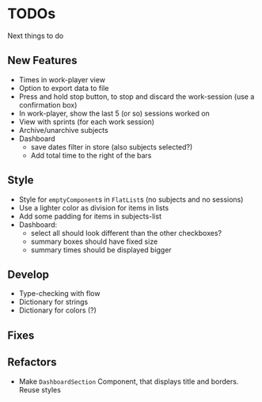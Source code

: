 # TODOs
Next things to do

## New Features
* Times in work-player view
* Option to export data to file
* Press and hold stop button, to stop and discard the work-session (use a confirmation box)
* In work-player, show the last 5 (or so) sessions worked on
* View with sprints (for each work session)
* Archive/unarchive subjects
* Dashboard
  - save dates filter in store (also subjects selected?)
  - Add total time to the right of the bars

## Style
* Style for `emptyComponent`s in `FlatList`s (no subjects and no sessions)
* Use a lighter color as division for items in lists
* Add some padding for items in subjects-list
* Dashboard:
  - select all should look different than the other checkboxes?
  - summary boxes should have fixed size
  - summary times should be displayed bigger

## Develop
* Type-checking with flow
* Dictionary for strings
* Dictionary for colors (?)

## Fixes

## Refactors
* Make `DashboardSection` Component, that displays title and borders. Reuse styles
